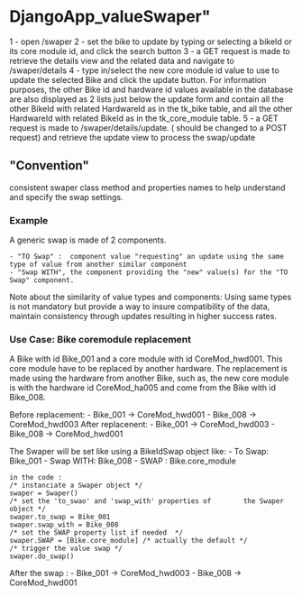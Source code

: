 # DjangoApp_valueSwaper" 


1 - open /swaper
2 - set the bike to update by typing or selecting a bikeId or its core module id, and click the search button
3 - a GET request is made to retrieve the details view and the related data and navigate to /swaper/details
4 - type in/select the new core module id value to use to update the selected Bike and click the update button.
For information purposes, the other Bike id and hardware id values available in the database  are also displayed as 2 lists just below the update form and contain all the other BikeId with related  HardwareId as in the tk_bike table, and all the other HardwareId with related BikeId as in the tk_core_module table.
5 - a GET request is made to /swaper/details/update. ( should be changed to a POST request) and  retrieve the update view to process the swap/update

## "Convention" 
consistent swaper class method and properties names to help understand and specify the swap settings.

### Example
A generic swap is made of 2 components. 

    - "TO Swap" :  component value "requesting" an update using the same type of value from another similar component 
    - "Swap WITH", the component providing the "new" value(s) for the "TO Swap" component.

Note about the similarity of value types and components:
Using same types is not mandatory but provide a way to insure compatibility of the data, maintain consistency through updates resulting in higher success rates.

### Use Case: Bike coremodule replacement 

A Bike with id Bike_001 and a core module with id CoreMod_hwd001. This core module have to be replaced by  another hardware.
The replacement is made using the hardware from another Bike, such as, the new core module is with the hardware id CoreMod_ha005 and come from the Bike with id Bike_008.

Before replacement:
    - Bike_001 -> CoreMod_hwd001
    - Bike_008 -> CoreMod_hwd003
After replacenent:
    - Bike_001 -> CoreMod_hwd003
    - Bike_008 -> CoreMod_hwd001

The Swaper will be set like using a BikeIdSwap object like: 
    - To Swap: Bike_001 
    - Swap WITH: Bike_008
    - SWAP : Bike.core_module

    in the code :
    /* instanciate a Swaper object */
    swaper = Swaper()   
    /* set the 'to_swao' and 'swap_with' properties of        the Swaper object */
    swaper.to_swap = Bike_001
    swaper.swap_with = Bike_008
    /* set the SWAP property list if needed  */
    swaper.SWAP = [Bike.core_module] /* actually the default */
    /* trigger the value swap */
    swaper.do_swap()

After the swap :
    - Bike_001 -> CoreMod_hwd003
    - Bike_008 -> CoreMod_hwd001